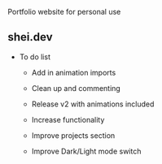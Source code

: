 Portfolio website for personal use 

## shei.dev

- To do list
    - Add in animation imports 
    - Clean up and commenting 
    - Release v2 with animations included
    - Increase functionality 

    - Improve projects section
    - Improve Dark/Light mode switch